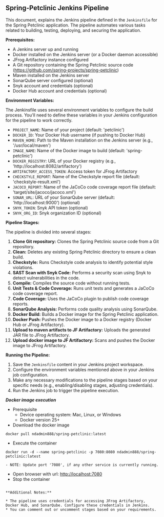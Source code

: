 ## Spring-Petclinic Jenkins Pipeline

This document, explains the Jenkins pipeline defined in the `Jenkinsfile` for the Spring Petclinic application. The pipeline automates various tasks related to building, testing, deploying, and securing the application.

**Prerequisites:**

* A Jenkins server up and running
* Docker installed on the Jenkins server (or a Docker daemon accessible)
* JFrog Artifactory instance configured
* A Git repository containing the Spring Petclinic source code (https://github.com/spring-projects/spring-petclinic)
* Maven installed on the Jenkins server
* SonarQube server configured (optional)
* Snyk account and credentials (optional)
* Docker Hub account and credentials (optional)

**Environment Variables:**

The Jenkinsfile uses several environment variables to configure the build process. You'll need to define these variables in your Jenkins configuration for the pipeline to work correctly.

* `PROJECT_NAME`: Name of your project (default: 'petclinic')
* `DOCKER_ID`: Your Docker Hub username (if pushing to Docker Hub)
* `MAVEN_HOME`: Path to the Maven installation on the Jenkins server (e.g., '/usr/local/maven')
* `IMAGE_NAME`: Name of the Docker image to build (default: 'spring-petclinic')
* `DOCKER_REGISTRY`: URL of your Docker registry (e.g., 'http://localhost:8082/artifactory')
* `ARTIFACTORY_ACCESS_TOKEN`: Access token for JFrog Artifactory
* `CHECKSTYLE_REPORT`: Name of the Checkstyle report file (default: 'checkstyle-result.xml')
* `JACOCO_REPORT`: Name of the JaCoCo code coverage report file (default: 'target/site/jacoco/jacoco.xml')
* `SONAR_URL`: URL of your SonarQube server (default: 'http://localhost:9000') (optional)
* `SNYK_TOKEN`: Snyk API token (optional)
* `SNYK_ORG_ID`: Snyk organization ID (optional)

**Pipeline Stages:**

The pipeline is divided into several stages:

1. **Clone Git repository:** Clones the Spring Petclinic source code from a Git repository.
2. **Clean:** Deletes any existing Spring Petclinic directory to ensure a clean build.
3. **Checkstyle:** Runs Checkstyle code analysis to identify potential style violations.
4. **SAST Scan with Snyk Code:** Performs a security scan using Snyk to detect vulnerabilities in the code. 
5. **Compile:** Compiles the source code without running tests.
6. **Unit Tests & Code Coverage:** Runs unit tests and generates a JaCoCo code coverage report. 
7. **Code Coverage:** Uses the JaCoCo plugin to publish code coverage reports.
8. **SonarQube Analysis:** Performs code quality analysis using SonarQube.
9. **Docker Build:** Builds a Docker image for the Spring Petclinic application.
10. **Docker Push:** Pushes the Docker image to a Docker registry (Docker Hub or JFrog Artifactory).
11. **Upload to maven artifacts to JF Artifactory:** Uploads the generated JAR file to JFrog Artifactory.
12. **Upload docker image to JF Artifactory:** Scans and pushes the Docker image to JFrog Artifactory.

**Running the Pipeline:**

1. Save the `Jenkinsfile` content in your Jenkins project workspace.
2. Configure the environment variables mentioned above in your Jenkins job configuration.
3. Make any necessary modifications to the pipeline stages based on your specific needs (e.g., enabling/disabling stages, adjusting credentials).
4. Run the Jenkins job to trigger the pipeline execution.

***Docker image execution*** 

- Prerequisite
    - Device operating system: Mac, Linux, or Windows
    - Docker version 25+
- Download the docker image
`````
docker pull ndadmin888/spring-petclinic:latest
`````
- Execute the container
`````
docker run -d --name spring-petclinic -p 7080:8080 ndadmin888/spring-petclinic:latest
`````
    - NOTE: Update port '7080', if any other service is currently running.
- Open browser with url: [http://localhost:7080](http://localhost:7080)
- Stop the container
`````

**Additional Notes:**

* The pipeline uses credentials for accessing JFrog Artifactory, Docker Hub, and SonarQube. Configure these credentials in Jenkins.
* You can comment out or uncomment stages based on your requirements.



